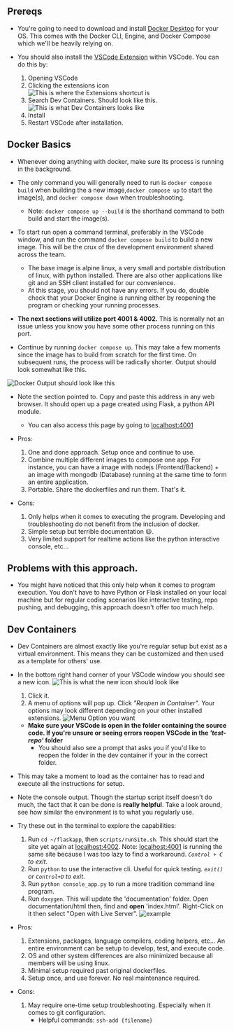 ## Prereqs 

- You're going to need to download and install [Docker Desktop](https://www.docker.com/products/docker-desktop/) for your OS. This comes with the Docker CLI, Engine, and Docker Compose which we'll be heavily relying on.

- You should also install the [VSCode Extension](https://marketplace.visualstudio.com/items?itemName=ms-vscode-remote.remote-containers) within VSCode. You can do this by:
    1)  Opening VSCode
    2)  Clicking the extensions icon
    ![This is where the Extensions shortcut is](./Assets/extensions_location.png)
    3) Search Dev Containers. Should look like this.
    ![This is what Dev Containers looks like](./Assets/devcontainers.png)
    4) Install
    5) Restart VSCode after installation.

## Docker Basics

- Whenever doing anything with docker, make sure its process is running in the background. 

- The only command you will generally need to run is `docker compose build` when building the a new image,`docker compose up` to start the image(s), and `docker compose down` when troubleshooting. 
    - Note:  `docker compose up --build` is the shorthand command to both build and start the image(s).

- To start run open a command terminal, preferably in the VSCode window, and run the command `docker compose build` to build a new image. This will be the crux of the development environment shared across the team.
    - The base image is alpine linux, a very small and portable distribution of linux, with python installed. There are also other applications like git and an SSH client installed for our convenience.
    - At this stage, you should not have any errors. If you do, double check that your Docker Engine is running either by reopening the program or checking your running processes.

- **The next sections will utilize port 4001 & 4002.** This is normally not an issue unless you know you have some other process running on this port.

- Continue by running `docker compose up`. This may take a few moments since the image has to build from scratch for the first time. On subsequent runs, the process will be radically shorter. Output should look somewhat like this.

![Docker Output should look like this](./Assets/docker_compose_up_output.png)

- Note the section pointed to. Copy and paste this address in any web browser. It should open up a page created using Flask, a python API module.
    - You can also access this page by going to [localhost:4001](http://localhost:4001)

- Pros: 
    1. One and done approach. Setup once and continue to use.
    2. Combine multiple different images to compose one app. For instance, you can have a image with nodejs (Frontend/Backend) + an image with mongodb (Database) running at the same time to form an entire application.
    3. Portable. Share the dockerfiles and run them. That's it.

- Cons: 
    1. Only helps when it comes to executing the program. Developing and troubleshooting do not benefit from the inclusion of docker.
    2. Simple setup but terrible documentation :smiley:.
    3. Very limited support for realtime actions like the python interactive console, etc...

## Problems with this approach.
- You might have noticed that this only help when it comes to program execution. You don't have to have Python or Flask installed on your local machine but for regular coding scenarios like interactive testing, repo pushing, and debugging, this approach doesn't offer too much help.

## Dev Containers
- Dev Containers are almost exactly like you're regular setup but exist as a virtual environment. This means they can be customized and then used as a template for others' use.



- In the bottom right hand corner of your VSCode window you should see a new icon.
![This is what the new icon should look like](./Assets/external_connection_icon.png)
    1. Click it.
    2. A menu of options will pop up. Click *"Reopen in Container"*. Your options may look different depending on your other installed extensions.  ![Menu Option you want](./Assets/devcontainer_option.png)
    - **Make sure your VSCode is open in the folder containing the source code. If you're unsure or seeing errors reopen VSCode in the _'test-repo'_ folder**
        - You should also see a prompt that asks you if you'd like to reopen the folder in the dev container if your  in the correct folder.

- This may take a moment to load as the container has to read and execute all the instructions for setup.
- Note the console output. Though the startup script itself doesn't do much, the fact that it can be done is **really helpful**. Take a look around, see how similar the environment is to what you regularly use.
- Try these out in the terminal to explore the capabilities:
    1. Run `cd ~/flaskapp`, then `scripts/runSite.sh`. This should start the site yet again at [localhost:4002](http://localhost:4002). Note: [localhost:4001](http://localhost:4001) is running the same site because I was too lazy to find a workaround. _`Control + C` to exit_.
    2. Run `python` to use the interactive cli. Useful for quick testing. _`exit()` or `Control+D` to exit_.
    3. Run `python console_app.py` to run a more tradition command line program.
    4. Run `doxygen`. This will update the 'documentation' folder. Open documentation/html then, find and **open** 'index.html'. Right-Click on it then select "Open with Live Server".
    ![example](./Assets/doxygen_instructions.png)

- Pros: 
    1. Extensions, packages, language compilers, coding helpers, etc... An entire environment can be setup to develop, test, and execute code. 
    2. OS and other system differences are also minimized because all members will be using linux.
    3. Minimal setup required past original dockerfiles.
    4. Setup once, and use forever. No real maintenance required.

- Cons: 
    1. May require one-time setup troubleshooting. Especially when it comes to git configuration. 
        - Helpful commands: `ssh-add {filename}`
